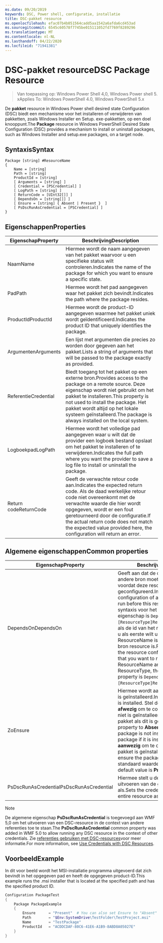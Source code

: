 ```yaml
---
ms.date: 09/20/2019
keywords: DSC, Power shell, configuratie, installatie
title: DSC-pakket resource
ms.openlocfilehash: efac07b4b051564cadd5aa1542a6afda6cd453ad
ms.sourcegitcommit: 6545c60578f7745be015111052fd7769f8289296
ms.translationtype: MT
ms.contentlocale: nl-NL
ms.lasthandoff: 04/22/2020
ms.locfileid: "71941381"
---
```

# <a name="dsc-package-resource"></a><span data-ttu-id="13192-103">DSC-pakket resource</span><span class="sxs-lookup"><span data-stu-id="13192-103">DSC Package Resource</span></span>

> <span data-ttu-id="13192-104">Van toepassing op: Windows Power Shell 4,0, Windows Power shell 5. x</span><span class="sxs-lookup"><span data-stu-id="13192-104">Applies To: Windows PowerShell 4.0, Windows PowerShell 5.x</span></span>

<span data-ttu-id="13192-105">De **pakket** resource in Windows Power shell desired state Configuration (DSC) biedt een mechanisme voor het installeren of verwijderen van pakketten, zoals Windows Installer en Setup. exe-pakketten, op een doel knooppunt.</span><span class="sxs-lookup"><span data-stu-id="13192-105">The **Package** resource in Windows PowerShell Desired State Configuration (DSC) provides a mechanism to install or uninstall packages, such as Windows Installer and setup.exe packages, on a target node.</span></span>

## <a name="syntax"></a><span data-ttu-id="13192-106">Syntaxis</span><span class="sxs-lookup"><span data-stu-id="13192-106">Syntax</span></span>

```Syntax
Package [string] #ResourceName
{
    Name = [string]
    Path = [string]
    ProductId = [string]
    [ Arguments = [string] ]
    [ Credential = [PSCredential] ]
    [ LogPath = [string] ]
    [ ReturnCode = [UInt32[]] ]
    [ DependsOn = [string[]] ]
    [ Ensure = [string] { Absent | Present }  ]
    [ PsDscRunAsCredential = [PSCredential] ]
}
```

## <a name="properties"></a><span data-ttu-id="13192-107">Eigenschappen</span><span class="sxs-lookup"><span data-stu-id="13192-107">Properties</span></span>

|<span data-ttu-id="13192-108">Eigenschap</span><span class="sxs-lookup"><span data-stu-id="13192-108">Property</span></span> |<span data-ttu-id="13192-109">Beschrijving</span><span class="sxs-lookup"><span data-stu-id="13192-109">Description</span></span> |
|---|---|
|<span data-ttu-id="13192-110">Naam</span><span class="sxs-lookup"><span data-stu-id="13192-110">Name</span></span> |<span data-ttu-id="13192-111">Hiermee wordt de naam aangegeven van het pakket waarvoor u een specifieke status wilt controleren.</span><span class="sxs-lookup"><span data-stu-id="13192-111">Indicates the name of the package for which you want to ensure a specific state.</span></span> |
|<span data-ttu-id="13192-112">Pad</span><span class="sxs-lookup"><span data-stu-id="13192-112">Path</span></span> |<span data-ttu-id="13192-113">Hiermee wordt het pad aangegeven waar het pakket zich bevindt.</span><span class="sxs-lookup"><span data-stu-id="13192-113">Indicates the path where the package resides.</span></span> |
|<span data-ttu-id="13192-114">ProductId</span><span class="sxs-lookup"><span data-stu-id="13192-114">ProductId</span></span> |<span data-ttu-id="13192-115">Hiermee wordt de product-ID aangegeven waarmee het pakket uniek wordt geïdentificeerd.</span><span class="sxs-lookup"><span data-stu-id="13192-115">Indicates the product ID that uniquely identifies the package.</span></span> |
|<span data-ttu-id="13192-116">Argumenten</span><span class="sxs-lookup"><span data-stu-id="13192-116">Arguments</span></span> |<span data-ttu-id="13192-117">Een lijst met argumenten die precies zo worden door gegeven aan het pakket.</span><span class="sxs-lookup"><span data-stu-id="13192-117">Lists a string of arguments that will be passed to the package exactly as provided.</span></span> |
|<span data-ttu-id="13192-118">Referentie</span><span class="sxs-lookup"><span data-stu-id="13192-118">Credential</span></span> |<span data-ttu-id="13192-119">Biedt toegang tot het pakket op een externe bron.</span><span class="sxs-lookup"><span data-stu-id="13192-119">Provides access to the package on a remote source.</span></span> <span data-ttu-id="13192-120">Deze eigenschap wordt niet gebruikt om het pakket te installeren.</span><span class="sxs-lookup"><span data-stu-id="13192-120">This property is not used to install the package.</span></span> <span data-ttu-id="13192-121">Het pakket wordt altijd op het lokale systeem geïnstalleerd.</span><span class="sxs-lookup"><span data-stu-id="13192-121">The package is always installed on the local system.</span></span> |
|<span data-ttu-id="13192-122">Logboekpad</span><span class="sxs-lookup"><span data-stu-id="13192-122">LogPath</span></span> |<span data-ttu-id="13192-123">Hiermee wordt het volledige pad aangegeven waar u wilt dat de provider een logboek bestand opslaat om het pakket te installeren of te verwijderen.</span><span class="sxs-lookup"><span data-stu-id="13192-123">Indicates the full path where you want the provider to save a log file to install or uninstall the package.</span></span> |
|<span data-ttu-id="13192-124">Return code</span><span class="sxs-lookup"><span data-stu-id="13192-124">ReturnCode</span></span> |<span data-ttu-id="13192-125">Geeft de verwachte retour code aan.</span><span class="sxs-lookup"><span data-stu-id="13192-125">Indicates the expected return code.</span></span> <span data-ttu-id="13192-126">Als de daad werkelijke retour code niet overeenkomt met de verwachte waarde die hier wordt opgegeven, wordt er een fout geretourneerd door de configuratie.</span><span class="sxs-lookup"><span data-stu-id="13192-126">If the actual return code does not match the expected value provided here, the configuration will return an error.</span></span> |

## <a name="common-properties"></a><span data-ttu-id="13192-127">Algemene eigenschappen</span><span class="sxs-lookup"><span data-stu-id="13192-127">Common properties</span></span>

|<span data-ttu-id="13192-128">Eigenschap</span><span class="sxs-lookup"><span data-stu-id="13192-128">Property</span></span> |<span data-ttu-id="13192-129">Beschrijving</span><span class="sxs-lookup"><span data-stu-id="13192-129">Description</span></span> |
|---|---|
|<span data-ttu-id="13192-130">DependsOn</span><span class="sxs-lookup"><span data-stu-id="13192-130">DependsOn</span></span> |<span data-ttu-id="13192-131">Geeft aan dat de configuratie van een andere bron moet worden uitgevoerd voordat deze resource wordt geconfigureerd.</span><span class="sxs-lookup"><span data-stu-id="13192-131">Indicates that the configuration of another resource must run before this resource is configured.</span></span> <span data-ttu-id="13192-132">De syntaxis voor het gebruik van deze eigenschap is `DependsOn = "[ResourceType]ResourceName"`bijvoorbeeld als de id van het resource-script blok dat u als eerste wilt uitvoeren, de naam ResourceName is en het type van de bron resource is.</span><span class="sxs-lookup"><span data-stu-id="13192-132">For example, if the ID of the resource configuration script block that you want to run first is ResourceName and its type is ResourceType, the syntax for using this property is `DependsOn = "[ResourceType]ResourceName"`.</span></span> |
|<span data-ttu-id="13192-133">Zo</span><span class="sxs-lookup"><span data-stu-id="13192-133">Ensure</span></span> |<span data-ttu-id="13192-134">Hiermee wordt aangegeven of het pakket is geïnstalleerd.</span><span class="sxs-lookup"><span data-stu-id="13192-134">Indicates if the package is installed.</span></span> <span data-ttu-id="13192-135">Stel deze eigenschap in op **afwezig** om te controleren of het pakket niet is geïnstalleerd (of verwijder het pakket als dit is geïnstalleerd).</span><span class="sxs-lookup"><span data-stu-id="13192-135">Set this property to **Absent** to ensure the package is not installed (or uninstall the package if it is installed).</span></span> <span data-ttu-id="13192-136">Stel deze in op **aanwezig** om te controleren of het pakket is geïnstalleerd.</span><span class="sxs-lookup"><span data-stu-id="13192-136">Set it to **Present** to ensure the package is installed.</span></span> <span data-ttu-id="13192-137">De standaard waarde is **aanwezig**.</span><span class="sxs-lookup"><span data-stu-id="13192-137">The default value is **Present**.</span></span> |
|<span data-ttu-id="13192-138">PsDscRunAsCredential</span><span class="sxs-lookup"><span data-stu-id="13192-138">PsDscRunAsCredential</span></span> |<span data-ttu-id="13192-139">Hiermee stelt u de referentie in voor het uitvoeren van de gehele resource als.</span><span class="sxs-lookup"><span data-stu-id="13192-139">Sets the credential for running the entire resource as.</span></span> |

> [!NOTE]
> <span data-ttu-id="13192-140">De algemene eigenschap **PsDscRunAsCredential** is toegevoegd aan WMF 5,0 om het uitvoeren van een DSC-resource in de context van andere referenties toe te staan.</span><span class="sxs-lookup"><span data-stu-id="13192-140">The **PsDscRunAsCredential** common property was added in WMF 5.0 to allow running any DSC resource in the context of other credentials.</span></span> <span data-ttu-id="13192-141">Zie [referenties gebruiken met DSC-resources](../../../configurations/runasuser.md)voor meer informatie.</span><span class="sxs-lookup"><span data-stu-id="13192-141">For more information, see [Use Credentials with DSC Resources](../../../configurations/runasuser.md).</span></span>

## <a name="example"></a><span data-ttu-id="13192-142">Voorbeeld</span><span class="sxs-lookup"><span data-stu-id="13192-142">Example</span></span>

<span data-ttu-id="13192-143">In dit voor beeld wordt het MSI-installatie programma uitgevoerd dat zich bevindt in het opgegeven pad en heeft de opgegeven product-ID.</span><span class="sxs-lookup"><span data-stu-id="13192-143">This example runs the .msi installer that is located at the specified path and has the specified product ID.</span></span>

```powershell
Configuration PackageTest
{
    Package PackageExample
    {
        Ensure      = "Present"  # You can also set Ensure to "Absent"
        Path        = "$Env:SystemDrive\TestFolder\TestProject.msi"
        Name        = "TestPackage"
        ProductId   = "ACDDCDAF-80C6-41E6-A1B9-8ABD8A05027E"
    }
}
```